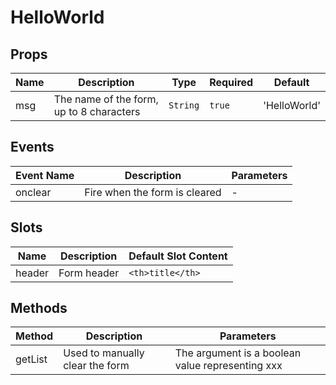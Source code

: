 # HelloWorld

## Props

<!-- @vuese:HelloWorld:props:start -->
|Name|Description|Type|Required|Default|
|---|---|---|---|---|
|msg|The name of the form, up to 8 characters|`String`|`true`|'HelloWorld'|

<!-- @vuese:HelloWorld:props:end -->


## Events

<!-- @vuese:HelloWorld:events:start -->
|Event Name|Description|Parameters|
|---|---|---|
|onclear|Fire when the form is cleared|-|

<!-- @vuese:HelloWorld:events:end -->


## Slots

<!-- @vuese:HelloWorld:slots:start -->
|Name|Description|Default Slot Content|
|---|---|---|
|header|Form header|`<th>title</th>`|

<!-- @vuese:HelloWorld:slots:end -->


## Methods

<!-- @vuese:HelloWorld:methods:start -->
|Method|Description|Parameters|
|---|---|---|
|getList|Used to manually clear the form|The argument is a boolean value representing xxx|

<!-- @vuese:HelloWorld:methods:end -->



